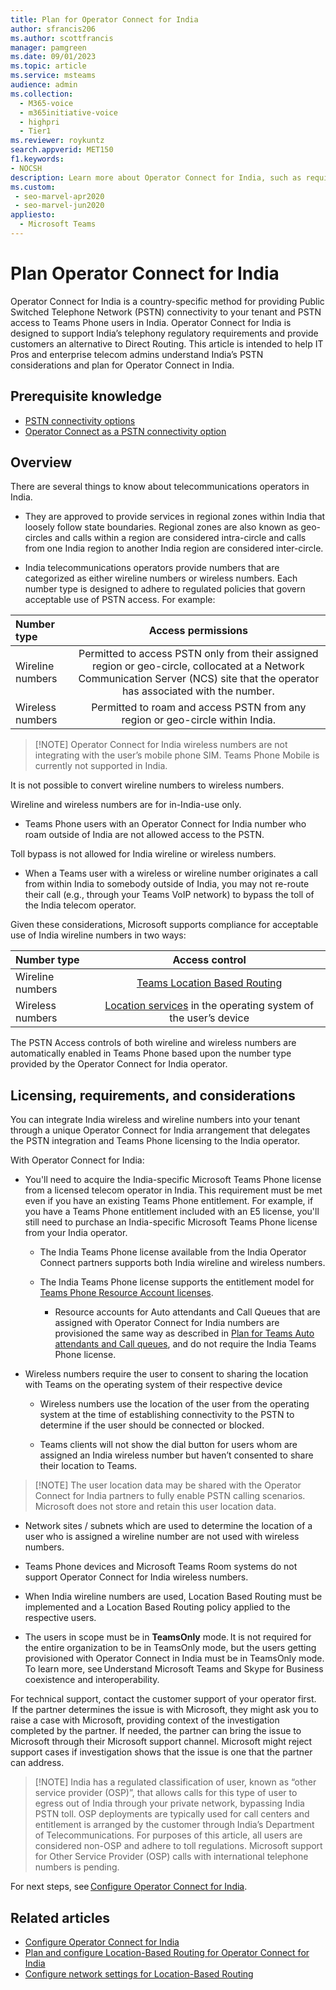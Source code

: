 ```yaml
---
title: Plan for Operator Connect for India
author: sfrancis206
ms.author: scottfrancis
manager: pamgreen
ms.date: 09/01/2023
ms.topic: article
ms.service: msteams
audience: admin
ms.collection: 
  - M365-voice
  - m365initiative-voice
  - highpri
  - Tier1
ms.reviewer: roykuntz
search.appverid: MET150
f1.keywords:
- NOCSH
description: Learn more about Operator Connect for India, such as requirements and planning for deployment.
ms.custom: 
 - seo-marvel-apr2020
 - seo-marvel-jun2020
appliesto: 
  - Microsoft Teams
---
```


# Plan Operator Connect for India

Operator Connect for India is a country-specific method for providing Public Switched Telephone Network (PSTN) connectivity to your tenant and PSTN access to Teams Phone users in India. Operator Connect for India is designed to support India’s telephony regulatory requirements and provide customers an alternative to Direct Routing. This article is intended to help IT Pros and enterprise telecom admins understand India’s PSTN considerations and plan for Operator Connect in India.

## Prerequisite knowledge

- [PSTN connectivity options](pstn-connectivity.md)
- [Operator Connect as a PSTN connectivity option](operator-connect-plan.md)

## Overview

There are several things to know about telecommunications operators in India.

- They are approved to provide services in regional zones within India that loosely follow state boundaries. Regional zones are also known as geo-circles and calls within a region are considered intra-circle and calls from one India region to another India region are considered inter-circle.

- India telecommunications operators provide numbers that are categorized as either wireline numbers or wireless numbers. Each number type is designed to adhere to regulated policies that govern acceptable use of PSTN access. For example:

|**Number type**|**Access permissions**|
|:--- |:---: |
|Wireline numbers | Permitted to access PSTN only from their assigned region or geo-circle, collocated at a Network Communication Server (NCS) site that the operator has associated with the number. |
|Wireless numbers | Permitted to roam and access PSTN from any region or geo-circle within India. |

>
> [!NOTE]
> Operator Connect for India wireless numbers are not integrating with the user’s mobile phone SIM. Teams Phone Mobile is currently not supported in India.

It is not possible to convert wireline numbers to wireless numbers.

Wireline and wireless numbers are for in-India-use only.

- Teams Phone users with an Operator Connect for India number who roam outside of India are not allowed access to the PSTN.

Toll bypass is not allowed for India wireline or wireless numbers.

- When a Teams user with a wireless or wireline number originates a call from within India to somebody outside of India, you may not re-route their call (e.g., through your Teams VoIP network) to bypass the toll of the India telecom operator.

Given these considerations, Microsoft supports compliance for acceptable use of India wireline numbers in two ways:

|**Number type**|**Access control**|
|:--- |:---: |
|Wireline numbers | [Teams Location Based Routing](location-based-routing-india-plan.md) |
|Wireless numbers | [Location services](https://support.microsoft.com/windows/windows-location-service-and-privacy-3a8eee0a-5b0b-dc07-eede-2a5ca1c49088) in the operating system of the user’s device  |

The PSTN Access controls of both wireline and wireless numbers are automatically enabled in Teams Phone based upon the number type provided by the Operator Connect for India operator.

## Licensing, requirements, and considerations

You can integrate India wireless and wireline numbers into your tenant through a unique Operator Connect for India arrangement that delegates the PSTN integration and Teams Phone licensing to the India operator.

With Operator Connect for India:

- You'll need to acquire the India-specific Microsoft Teams Phone license from a licensed telecom operator in India. This requirement must be met even if you have an existing Teams Phone entitlement. For example, if you have a Teams Phone entitlement included with an E5 license, you'll still need to purchase an India-specific Microsoft Teams Phone license from your India operator.

  - The India Teams Phone license available from the India Operator Connect partners supports both India wireline and wireless numbers.
  - The India Teams Phone license supports the entitlement model for [Teams Phone Resource Account licenses](teams-add-on-licensing\virtual-user.md).

    - Resource accounts for Auto attendants and Call Queues that are assigned with Operator Connect for India numbers are provisioned the same way as described in [Plan for Teams Auto attendants and Call queues](plan-auto-attendant-call-queue.md), and do not require the India Teams Phone license.

- Wireless numbers require the user to consent to sharing the location with Teams on the operating system of their respective device  

  - Wireless numbers use the location of the user from the operating system at the time of establishing connectivity to the PSTN to determine if the user should be connected or blocked.    

  - Teams clients will not show the dial button for users whom are assigned an India wireless number but haven’t consented to share their location to Teams.  

>
> [!NOTE]
> The user location data may be shared with the Operator Connect for India partners to fully enable PSTN calling scenarios. Microsoft does not store and retain this user location data.  

- Network sites / subnets which are used to determine the location of a user who is assigned a wireline number are not used with wireless numbers.   

- Teams Phone devices and Microsoft Teams Room systems do not support Operator Connect for India wireless numbers. 

- When India wireline numbers are used, Location Based Routing must be implemented and a Location Based Routing policy applied to the respective users.  

- The users in scope must be in **TeamsOnly** mode. It is not required for the entire organization to be in TeamsOnly mode, but the users getting provisioned with Operator Connect in India must be in TeamsOnly mode. To learn more, see Understand Microsoft Teams and Skype for Business coexistence and interoperability. 

For technical support, contact the customer support of your operator first.  If the partner determines the issue is with Microsoft, they might ask you to raise a case with Microsoft, providing context of the investigation completed by the partner. If needed, the partner can bring the issue to Microsoft through their Microsoft support channel. Microsoft might reject support cases if investigation shows that the issue is one that the partner can address. 

>
> [!NOTE]
> India has a regulated classification of user, known as “other service provider (OSP)”, that allows calls for this type of user to egress out of India through your private network, bypassing India PSTN toll. OSP deployments are typically used for call centers and entitlement is arranged by the customer through India’s Department of Telecommunications. For purposes of this article, all users are considered non-OSP  and adhere to toll regulations. Microsoft support for Other Service Provider (OSP) calls with international telephone numbers is pending.

For next steps, see [Configure Operator Connect for India](operator-connect-india-configure.md).

## Related articles

- [Configure Operator Connect for India](operator-connect-india-configure.md)
- [Plan and configure Location-Based Routing for Operator Connect for India](location-based-routing-india-plan.md)
- [Configure network settings for Location-Based Routing](location-based-routing-configure-network-settings.md)
